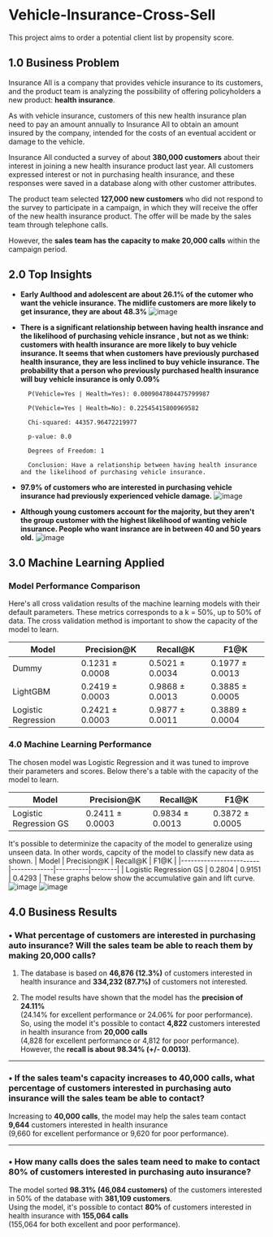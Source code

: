 # Vehicle-Insurance-Cross-Sell
This project aims to order a potential client list by propensity score.
## 1.0 Business Problem

Insurance All is a company that provides vehicle insurance to its customers, and the product team is analyzing the possibility of offering policyholders a new product: **health insurance**.

As with vehicle insurance, customers of this new health insurance plan need to pay an amount annually to Insurance All to obtain an amount insured by the company, intended for the costs of an eventual accident or damage to the vehicle.

Insurance All conducted a survey of about **380,000 customers** about their interest in joining a new health insurance product last year. All customers expressed interest or not in purchasing health insurance, and these responses were saved in a database along with other customer attributes.

The product team selected **127,000 new customers** who did not respond to the survey to participate in a campaign, in which they will receive the offer of the new health insurance product. The offer will be made by the sales team through telephone calls.

However, the **sales team has the capacity to make 20,000 calls** within the campaign period.
## 2.0 Top Insights
* **Early Aulthood and adolescent are about 26.1% of the cutomer who want the vehicle insurance. The midlife customers are more likely to get insurance, they are about 48.3%**
![image](https://github.com/user-attachments/assets/c13e29b2-d9c7-47b1-8e74-0af086ffb404)
* **There is a significant relationship between having health insrance and the likelihood of purchasing vehicle insrance , but not as we think: customers with health insurance are more likely to buy vehicle insurance. It seems that when customers have previously purchased health insurance, they are less inclined to buy vehicle insurance. The probability that a person who previously purchased health insurance will buy vehicle insurance is only 0.09%**

        P(Vehicle=Yes | Health=Yes): 0.0009047804475799987

        P(Vehicle=Yes | Health=No): 0.22545415800969582

        Chi-squared: 44357.96472219977

        p-value: 0.0

        Degrees of Freedom: 1

        Conclusion: Have a relationship between having health insurance and the likelihood of purchasing vehicle insurance.
* **97.9% of customers who are interested in purchasing vehicle insurance had previously experienced vehicle damage.**
  ![image](https://github.com/user-attachments/assets/1c1b624a-0806-4224-8c0e-97c2cdaf31d0)
* **Although young customers account for the majority, but they aren't the group customer with the highest likelihood of wanting vehicle insurance. People who want insrance are in between 40 and 50 years old.**
![image](https://github.com/user-attachments/assets/f0fe0299-bda7-445a-8024-88547cf151b8)
## 3.0 Machine Learning Applied
### Model Performance Comparison
Here's all cross validation results of the machine learning models with their default parameters. These metrics corresponds to a k = 50%, up to 50% of data. The cross validation method is important to show the capacity of the model to learn.

| Model               | Precision@K        | Recall@K           | F1@K               |
|---------------------|--------------------|---------------------|--------------------|
| Dummy               | 0.1231 ± 0.0008     | 0.5021 ± 0.0034      | 0.1977 ± 0.0013     |
| LightGBM            | 0.2419 ± 0.0003     | 0.9868 ± 0.0013      | 0.3885 ± 0.0005     |
| Logistic Regression | 0.2421 ± 0.0003     | 0.9877 ± 0.0011      | 0.3889 ± 0.0004     |

### 4.0 Machine Learning Performance
The chosen model was Logistic Regression and it was tuned to improve their parameters and scores. Below there's a table with the capacity of the model to learn.

| Model                 | Precision@K        | Recall@K           | F1@K               |
|-----------------------|--------------------|---------------------|--------------------|
| Logistic Regression GS| 0.2411 ± 0.0003     | 0.9834 ± 0.0013      | 0.3872 ± 0.0005     |

It's possible to determinize the capacity of the model to generalize using unseen data. In other words, capcity of the model to classify new data as shown.
| Model                  | Precision@K | Recall@K | F1@K   |
|------------------------|-------------|----------|--------|
| Logistic Regression GS | 0.2804      | 0.9151   | 0.4293 |
These graphs below show the accumulative gain and lift curve.
![image](https://github.com/user-attachments/assets/022ab2b3-fc76-4fe6-bb50-4ed12a71aecc)
![image](https://github.com/user-attachments/assets/3be5d450-54eb-4701-90ca-110bb7d6b44e)

## 4.0 Business Results

### • What percentage of customers are interested in purchasing auto insurance? Will the sales team be able to reach them by making 20,000 calls?

1. The database is based on **46,876 (12.3%)** of customers interested in health insurance and **334,232 (87.7%)** of customers not interested.

2. The model results have shown that the model has the **precision of 24.11%**  
   (24.14% for excellent performance or 24.06% for poor performance).  
   So, using the model it's possible to contact **4,822** customers interested in health insurance from **20,000 calls**  
   (4,828 for excellent performance or 4,812 for poor performance).  
   However, the **recall is about 98.34% (+/- 0.0013)**.

---

### • If the sales team's capacity increases to 40,000 calls, what percentage of customers interested in purchasing auto insurance will the sales team be able to contact?

Increasing to **40,000 calls**, the model may help the sales team contact **9,644** customers interested in health insurance  
(9,660 for excellent performance or 9,620 for poor performance).

---

### • How many calls does the sales team need to make to contact 80% of customers interested in purchasing auto insurance?

The model sorted **98.31% (46,084 customers)** of the customers interested in 50% of the database with **381,109 customers**.  
Using the model, it's possible to contact **80%** of customers interested in health insurance with **155,064 calls**  
(155,064 for both excellent and poor performance).
